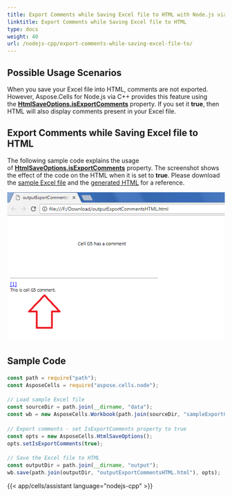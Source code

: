 ```yaml
---
title: Export Comments while Saving Excel file to HTML with Node.js via C++
linktitle: Export Comments while Saving Excel file to HTML
type: docs
weight: 40
url: /nodejs-cpp/export-comments-while-saving-excel-file-to/
---
```


## **Possible Usage Scenarios**

When you save your Excel file into HTML, comments are not exported. However, Aspose.Cells for Node.js via C++ provides this feature using the [**HtmlSaveOptions.isExportComments**](https://docs.aspose.com/cells/nodejs-cpp/export-comments-while-saving-excel-file-to/) property. If you set it **true**, then HTML will also display comments present in your Excel file.

## **Export Comments while Saving Excel file to HTML**

The following sample code explains the usage of [**HtmlSaveOptions.isExportComments**](https://docs.aspose.com/cells/nodejs-cpp/export-comments-while-saving-excel-file-to/) property. The screenshot shows the effect of the code on the HTML when it is set to **true**. Please download the [sample Excel file](50528260.xlsx) and the [generated HTML](5052826.txt) for a reference.

![todo:image_alt_text](export-comments-while-saving-excel-file-to-html_1.png)

## **Sample Code**

```javascript
const path = require("path");
const AsposeCells = require("aspose.cells.node");

// Load sample Excel file
const sourceDir = path.join(__dirname, "data");
const wb = new AsposeCells.Workbook(path.join(sourceDir, "sampleExportCommentsHTML.xlsx"));

// Export comments - set IsExportComments property to true
const opts = new AsposeCells.HtmlSaveOptions();
opts.setIsExportComments(true);

// Save the Excel file to HTML
const outputDir = path.join(__dirname, "output");
wb.save(path.join(outputDir, "outputExportCommentsHTML.html"), opts);
```
{{< app/cells/assistant language="nodejs-cpp" >}}
